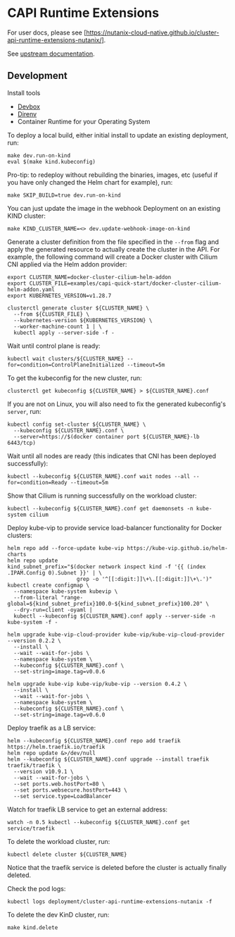 <!--
 Copyright 2023 Nutanix. All rights reserved.
 SPDX-License-Identifier: Apache-2.0
 -->

# CAPI Runtime Extensions

For user docs, please see [https://nutanix-cloud-native.github.io/cluster-api-runtime-extensions-nutanix/].

See [upstream documentation](https://cluster-api.sigs.k8s.io/tasks/experimental-features/runtime-sdk/index.html).

## Development

Install tools

- [Devbox](https://github.com/jetpack-io/devbox?tab=readme-ov-file#installing-devbox)
- [Direnv](https://direnv.net/docs/installation.html)
- Container Runtime for your Operating System

To deploy a local build, either initial install to update an existing deployment, run:

```shell
make dev.run-on-kind
eval $(make kind.kubeconfig)
```

Pro-tip: to redeploy without rebuilding the binaries, images, etc (useful if you have only changed the Helm chart for
example), run:

```shell
make SKIP_BUILD=true dev.run-on-kind
```

You can just update the image in the webhook Deployment on an existing KIND cluster:

```shell
make KIND_CLUSTER_NAME=<> dev.update-webhook-image-on-kind
```

Generate a cluster definition from the file specified in the `--from` flag
and apply the generated resource to actually create the cluster in the API.
For example, the following command will create a Docker cluster with Cilium CNI applied via the Helm addon provider:

```shell
export CLUSTER_NAME=docker-cluster-cilium-helm-addon
export CLUSTER_FILE=examples/capi-quick-start/docker-cluster-cilium-helm-addon.yaml
export KUBERNETES_VERSION=v1.28.7
```

```shell
clusterctl generate cluster ${CLUSTER_NAME} \
  --from ${CLUSTER_FILE} \
  --kubernetes-version ${KUBERNETES_VERSION} \
  --worker-machine-count 1 | \
  kubectl apply --server-side -f -
```

Wait until control plane is ready:

```shell
kubectl wait clusters/${CLUSTER_NAME} --for=condition=ControlPlaneInitialized --timeout=5m
```

To get the kubeconfig for the new cluster, run:

```shell
clusterctl get kubeconfig ${CLUSTER_NAME} > ${CLUSTER_NAME}.conf
```

If you are not on Linux, you will also need to fix the generated kubeconfig's `server`, run:

```shell
kubectl config set-cluster ${CLUSTER_NAME} \
  --kubeconfig ${CLUSTER_NAME}.conf \
  --server=https://$(docker container port ${CLUSTER_NAME}-lb 6443/tcp)
```

Wait until all nodes are ready (this indicates that CNI has been deployed successfully):

```shell
kubectl --kubeconfig ${CLUSTER_NAME}.conf wait nodes --all --for=condition=Ready --timeout=5m
```

Show that Cilium is running successfully on the workload cluster:

```shell
kubectl --kubeconfig ${CLUSTER_NAME}.conf get daemonsets -n kube-system cilium
```

Deploy kube-vip to provide service load-balancer functionality for Docker clusters:

```shell
helm repo add --force-update kube-vip https://kube-vip.github.io/helm-charts
helm repo update
kind_subnet_prefix="$(docker network inspect kind -f '{{ (index .IPAM.Config 0).Subnet }}' | \
                      grep -o '^[[:digit:]]\+\.[[:digit:]]\+\.')"
kubectl create configmap \
  --namespace kube-system kubevip \
  --from-literal "range-global=${kind_subnet_prefix}100.0-${kind_subnet_prefix}100.20" \
  --dry-run=client -oyaml |
  kubectl --kubeconfig ${CLUSTER_NAME}.conf apply --server-side -n kube-system -f -

helm upgrade kube-vip-cloud-provider kube-vip/kube-vip-cloud-provider --version 0.2.2 \
  --install \
  --wait --wait-for-jobs \
  --namespace kube-system \
  --kubeconfig ${CLUSTER_NAME}.conf \
  --set-string=image.tag=v0.0.6

helm upgrade kube-vip kube-vip/kube-vip --version 0.4.2 \
  --install \
  --wait --wait-for-jobs \
  --namespace kube-system \
  --kubeconfig ${CLUSTER_NAME}.conf \
  --set-string=image.tag=v0.6.0
```

Deploy traefik as a LB service:

```shell
helm --kubeconfig ${CLUSTER_NAME}.conf repo add traefik https://helm.traefik.io/traefik
helm repo update &>/dev/null
helm --kubeconfig ${CLUSTER_NAME}.conf upgrade --install traefik traefik/traefik \
  --version v10.9.1 \
  --wait --wait-for-jobs \
  --set ports.web.hostPort=80 \
  --set ports.websecure.hostPort=443 \
  --set service.type=LoadBalancer
```

Watch for traefik LB service to get an external address:

```shell
watch -n 0.5 kubectl --kubeconfig ${CLUSTER_NAME}.conf get service/traefik
```

To delete the workload cluster, run:

```shell
kubectl delete cluster ${CLUSTER_NAME}
```

Notice that the traefik service is deleted before the cluster is actually finally deleted.

Check the pod logs:

```shell
kubectl logs deployment/cluster-api-runtime-extensions-nutanix -f
```

To delete the dev KinD cluster, run:

```shell
make kind.delete
```
